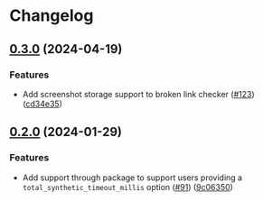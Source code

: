 # Changelog

## [0.3.0](https://github.com/GoogleCloudPlatform/synthetics-sdk-nodejs/compare/synthetics-sdk-broken-links-v0.2.0...synthetics-sdk-broken-links-v0.3.0) (2024-04-19)


### Features

* Add screenshot storage support to broken link checker ([#123](https://github.com/GoogleCloudPlatform/synthetics-sdk-nodejs/issues/123)) ([cd34e35](https://github.com/GoogleCloudPlatform/synthetics-sdk-nodejs/commit/cd34e35da4d97d7af27caa4ebfe5fb7f95311aaa))

## [0.2.0](https://github.com/GoogleCloudPlatform/synthetics-sdk-nodejs/compare/synthetics-sdk-broken-links-v0.1.2...synthetics-sdk-broken-links-v0.2.0) (2024-01-29)


### Features

* Add support through package to support users providing a `total_synthetic_timeout_millis` option ([#91](https://github.com/GoogleCloudPlatform/synthetics-sdk-nodejs/issues/91)) ([9c06350](https://github.com/GoogleCloudPlatform/synthetics-sdk-nodejs/commit/9c063501b2ff1ae95681e9ef1b57fb6f3d58e224))
